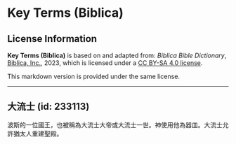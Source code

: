 # Key Terms (Biblica)

## License Information

**Key Terms (Biblica)** is based on and adapted from: _Biblica Bible Dictionary_, [Biblica, Inc.](https://www.biblica.com/), 2023, which is licensed under a [CC BY-SA 4.0 license](https://creativecommons.org/licenses/by-sa/4.0/legalcode.en).

This markdown version is provided under the same license.



--------------------------------

## 大流士 (id: 233113)

波斯的一位國王，也被稱為大流士大帝或大流士一世。神使用他為器皿。大流士允許猶太人重建聖殿。


